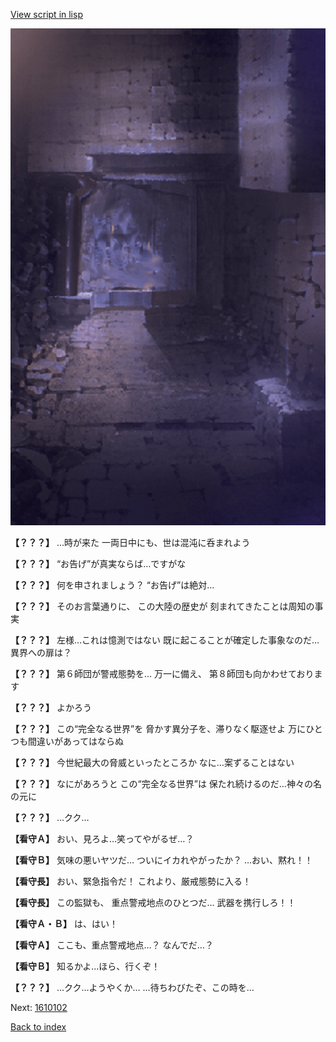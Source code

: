 [View script in lisp](../scripts/1610101.txt)

![006_jail.png](../images/backgrounds/006_jail.png)

**【？？？】**
…時が来た
一両日中にも、世は混沌に呑まれよう

**【？？？】**
“お告げ”が真実ならば…ですがな

**【？？？】**
何を申されましょう？
“お告げ”は絶対…

**【？？？】**
そのお言葉通りに、
この大陸の歴史が
刻まれてきたことは周知の事実

**【？？？】**
左様…これは憶測ではない
既に起こることが確定した事象なのだ…異界への扉は？

**【？？？】**
第６師団が警戒態勢を…
万一に備え、
第８師団も向かわせております

**【？？？】**
よかろう

**【？？？】**
この“完全なる世界”を
脅かす異分子を、滞りなく駆逐せよ
万にひとつも間違いがあってはならぬ

**【？？？】**
今世紀最大の脅威といったところか
なに…案ずることはない

**【？？？】**
なにがあろうと
この“完全なる世界”は
保たれ続けるのだ…神々の名の元に

**【？？？】**
…クク…

**【看守Ａ】**
おい、見ろよ…笑ってやがるぜ…？

**【看守Ｂ】**
気味の悪いヤツだ…
ついにイカれやがったか？
…おい、黙れ！！

**【看守長】**
おい、緊急指令だ！
これより、厳戒態勢に入る！

**【看守長】**
この監獄も、
重点警戒地点のひとつだ…
武器を携行しろ！！

**【看守Ａ・Ｂ】**
は、はい！

**【看守Ａ】**
ここも、重点警戒地点…？
なんでだ…？

**【看守Ｂ】**
知るかよ…ほら、行くぞ！

**【？？？】**
…クク…ようやくか…
…待ちわびたぞ、この時を…

Next: [1610102](1610102.md)

[Back to index](index.md)
